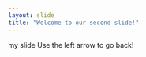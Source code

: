 ```yaml
---
layout: slide
title: "Welcome to our second slide!"
---
```

 my slide
Use the left arrow to go back!
